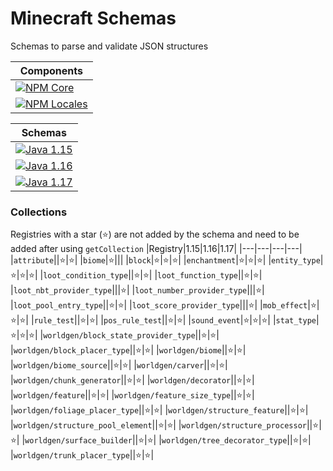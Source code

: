 # Minecraft Schemas

Schemas to parse and validate JSON structures

|Components|
|---|
|[![NPM Core](https://img.shields.io/npm/v/@mcschema/core?color=green&label=Core)](https://www.npmjs.com/package/@mcschema/core)|
|[![NPM Locales](https://img.shields.io/npm/v/@mcschema/locales?color=green&label=Locales)](https://www.npmjs.com/package/@mcschema/locales)|

|Schemas|
|---|
|[![Java 1.15](https://img.shields.io/npm/v/@mcschema/java-1.15?color=green&label=Java%201.15)](https://www.npmjs.com/package/@mcschema/java-1.15)|
|[![Java 1.16](https://img.shields.io/npm/v/@mcschema/java-1.16?color=green&label=Java%201.16)](https://www.npmjs.com/package/@mcschema/java-1.16)|
|[![Java 1.17](https://img.shields.io/npm/v/@mcschema/java-1.17?color=green&label=Java%201.17)](https://www.npmjs.com/package/@mcschema/java-1.17)|

### Collections
Registries with a star (⭐) are not added by the schema and need to be added after using `getCollection`
|Registry|1.15|1.16|1.17|
|---|---|---|---|
|`attribute`||⭐|⭐|
|`biome`|⭐|||
|`block`|⭐|⭐|⭐|
|`enchantment`|⭐|⭐|⭐|
|`entity_type`|⭐|⭐|⭐|
|`loot_condition_type`||⭐|⭐|
|`loot_function_type`||⭐|⭐|
|`loot_nbt_provider_type`|||⭐|
|`loot_number_provider_type`|||⭐|
|`loot_pool_entry_type`||⭐|⭐|
|`loot_score_provider_type`|||⭐|
|`mob_effect`|⭐|⭐|⭐|
|`rule_test`||⭐|⭐|
|`pos_rule_test`||⭐|⭐|
|`sound_event`|⭐|⭐|⭐|
|`stat_type`|⭐|⭐|⭐|
|`worldgen/block_state_provider_type`||⭐|⭐|
|`worldgen/block_placer_type`||⭐|⭐|
|`worldgen/biome`||⭐|⭐|
|`worldgen/biome_source`||⭐|⭐|
|`worldgen/carver`||⭐|⭐|
|`worldgen/chunk_generator`||⭐|⭐|
|`worldgen/decorator`||⭐|⭐|
|`worldgen/feature`||⭐|⭐|
|`worldgen/feature_size_type`||⭐|⭐|
|`worldgen/foliage_placer_type`||⭐|⭐|
|`worldgen/structure_feature`||⭐|⭐|
|`worldgen/structure_pool_element`||⭐|⭐|
|`worldgen/structure_processor`||⭐|⭐|
|`worldgen/surface_builder`||⭐|⭐|
|`worldgen/tree_decorator_type`||⭐|⭐|
|`worldgen/trunk_placer_type`||⭐|⭐|
